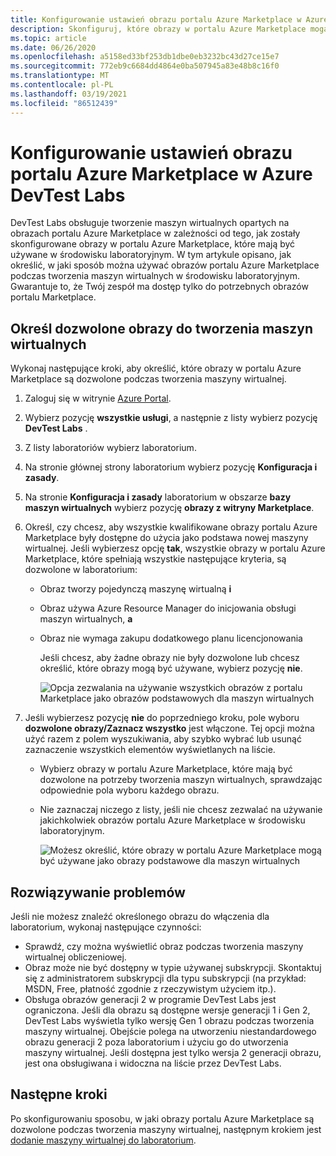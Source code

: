 ```yaml
---
title: Konfigurowanie ustawień obrazu portalu Azure Marketplace w Azure DevTest Labs
description: Skonfiguruj, które obrazy w portalu Azure Marketplace mogą być używane podczas tworzenia maszyny wirtualnej w Azure DevTest Labs
ms.topic: article
ms.date: 06/26/2020
ms.openlocfilehash: a5158ed33bf253db1dbe0eb3232bc43d27ce15e7
ms.sourcegitcommit: 772eb9c6684dd4864e0ba507945a83e48b8c16f0
ms.translationtype: MT
ms.contentlocale: pl-PL
ms.lasthandoff: 03/19/2021
ms.locfileid: "86512439"
---
```

# <a name="configure-azure-marketplace-image-settings-in-azure-devtest-labs"></a>Konfigurowanie ustawień obrazu portalu Azure Marketplace w Azure DevTest Labs
DevTest Labs obsługuje tworzenie maszyn wirtualnych opartych na obrazach portalu Azure Marketplace w zależności od tego, jak zostały skonfigurowane obrazy w portalu Azure Marketplace, które mają być używane w środowisku laboratoryjnym. W tym artykule opisano, jak określić, w jaki sposób można używać obrazów portalu Azure Marketplace podczas tworzenia maszyn wirtualnych w środowisku laboratoryjnym. Gwarantuje to, że Twój zespół ma dostęp tylko do potrzebnych obrazów portalu Marketplace. 

## <a name="specify-allowed-images-for-creating-vms"></a>Określ dozwolone obrazy do tworzenia maszyn wirtualnych
Wykonaj następujące kroki, aby określić, które obrazy w portalu Azure Marketplace są dozwolone podczas tworzenia maszyny wirtualnej. 

1. Zaloguj się w witrynie [Azure Portal](https://go.microsoft.com/fwlink/p/?LinkID=525040).
2. Wybierz pozycję **wszystkie usługi**, a następnie z listy wybierz pozycję **DevTest Labs** .
3. Z listy laboratoriów wybierz laboratorium. 
4. Na stronie głównej strony laboratorium wybierz pozycję **Konfiguracja i zasady**.
5. Na stronie **Konfiguracja i zasady** laboratorium w obszarze **bazy maszyn wirtualnych** wybierz pozycję **obrazy z witryny Marketplace**.
6. Określ, czy chcesz, aby wszystkie kwalifikowane obrazy portalu Azure Marketplace były dostępne do użycia jako podstawa nowej maszyny wirtualnej. Jeśli wybierzesz opcję **tak**, wszystkie obrazy w portalu Azure Marketplace, które spełniają wszystkie następujące kryteria, są dozwolone w laboratorium:
   
   * Obraz tworzy pojedynczą maszynę wirtualną **i**
   * Obraz używa Azure Resource Manager do inicjowania obsługi maszyn wirtualnych, **a**
   * Obraz nie wymaga zakupu dodatkowego planu licencjonowania
     
     Jeśli chcesz, aby żadne obrazy nie były dozwolone lub chcesz określić, które obrazy mogą być używane, wybierz pozycję **nie**.
     
     ![Opcja zezwalania na używanie wszystkich obrazów z portalu Marketplace jako obrazów podstawowych dla maszyn wirtualnych](./media/devtest-lab-configure-marketplace-images/allow-all-marketplace-images.png)
7. Jeśli wybierzesz pozycję **nie** do poprzedniego kroku, pole wyboru **dozwolone obrazy/Zaznacz wszystko** jest włączone. 
   Tej opcji można użyć razem z polem wyszukiwania, aby szybko wybrać lub usunąć zaznaczenie wszystkich elementów wyświetlanych na liście.
   * Wybierz obrazy w portalu Azure Marketplace, które mają być dozwolone na potrzeby tworzenia maszyn wirtualnych, sprawdzając odpowiednie pola wyboru każdego obrazu.
   * Nie zaznaczaj niczego z listy, jeśli nie chcesz zezwalać na używanie jakichkolwiek obrazów portalu Azure Marketplace w środowisku laboratoryjnym.
   
     ![Możesz określić, które obrazy w portalu Azure Marketplace mogą być używane jako obrazy podstawowe dla maszyn wirtualnych](./media/devtest-lab-configure-marketplace-images/select-marketplace-images.png)


## <a name="troubleshoot"></a>Rozwiązywanie problemów
Jeśli nie możesz znaleźć określonego obrazu do włączenia dla laboratorium, wykonaj następujące czynności: 

- Sprawdź, czy można wyświetlić obraz podczas tworzenia maszyny wirtualnej obliczeniowej.
- Obraz może nie być dostępny w typie używanej subskrypcji. Skontaktuj się z administratorem subskrypcji dla typu subskrypcji (na przykład: MSDN, Free, płatność zgodnie z rzeczywistym użyciem itp.). 
- Obsługa obrazów generacji 2 w programie DevTest Labs jest ograniczona. Jeśli dla obrazu są dostępne wersje generacji 1 i Gen 2, DevTest Labs wyświetla tylko wersję Gen 1 obrazu podczas tworzenia maszyny wirtualnej. Obejście polega na utworzeniu niestandardowego obrazu generacji 2 poza laboratorium i użyciu go do utworzenia maszyny wirtualnej. Jeśli dostępna jest tylko wersja 2 generacji obrazu, jest ona obsługiwana i widoczna na liście przez DevTest Labs. 
      


## <a name="next-steps"></a>Następne kroki
Po skonfigurowaniu sposobu, w jaki obrazy portalu Azure Marketplace są dozwolone podczas tworzenia maszyny wirtualnej, następnym krokiem jest [dodanie maszyny wirtualnej do laboratorium](devtest-lab-add-vm.md).

